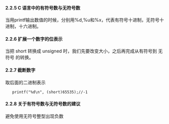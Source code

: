 #### 2.2.5 C 语言中的有符号数与无符号数

当用printf输出数值的时候，分别用%d,%u和%x，代表有符号十进制，无符号十进制，十六进制。

#### 2.2.6 扩展一个数字的位表示

当把 short 转换成 unsigned 时，我们先要改变大小，之后再完成从有符号到 无符号 的转换。

#### 2.2.7 截断数字

取后面的二进制表示

`	printf("%d\n", (short)65535);//-1`

#### 2.2.8 关于有符号数与无符号数的建议

避免使用无符号整型出现负数

